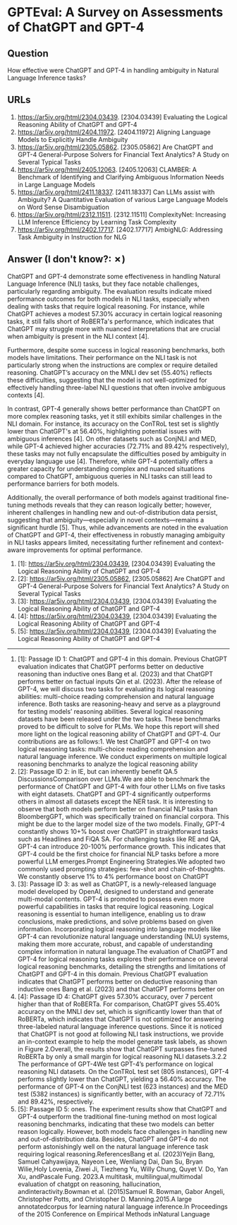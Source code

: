 # GPTEval: A Survey on Assessments of ChatGPT and GPT-4

## Question

How effective were ChatGPT and GPT-4 in handling ambiguity in Natural Language Inference tasks?

## URLs

1. https://ar5iv.org/html/2304.03439. [2304.03439] Evaluating the Logical Reasoning Ability of ChatGPT and GPT-4
2. https://ar5iv.org/html/2404.11972. [2404.11972] Aligning Language Models to Explicitly Handle Ambiguity
3. https://ar5iv.org/html/2305.05862. [2305.05862] Are ChatGPT and GPT-4 General-Purpose Solvers for Financial Text Analytics? A Study on Several Typical Tasks
4. https://ar5iv.org/html/2405.12063. [2405.12063] CLAMBER: A Benchmark of Identifying and Clarifying Ambiguous Information Needs in Large Language Models
5. https://ar5iv.org/html/2411.18337. [2411.18337] Can LLMs assist with Ambiguity? A Quantitative Evaluation of various Large Language Models on Word Sense Disambiguation
6. https://ar5iv.org/html/2312.11511. [2312.11511] ComplexityNet: Increasing LLM Inference Efficiency by Learning Task Complexity
7. https://ar5iv.org/html/2402.17717. [2402.17717] AmbigNLG: Addressing Task Ambiguity in Instruction for NLG

## Answer (I don't know?: ✗)

ChatGPT and GPT-4 demonstrate some effectiveness in handling Natural Language Inference (NLI) tasks, but they face notable challenges, particularly regarding ambiguity. The evaluation results indicate mixed performance outcomes for both models in NLI tasks, especially when dealing with tasks that require logical reasoning. For instance, while ChatGPT achieves a modest 57.30% accuracy in certain logical reasoning tasks, it still falls short of RoBERTa's performance, which indicates that ChatGPT may struggle more with nuanced interpretations that are crucial when ambiguity is present in the NLI context [4]. 

Furthermore, despite some success in logical reasoning benchmarks, both models have limitations. Their performance on the NLI task is not particularly strong when the instructions are complex or require detailed reasoning. ChatGPT’s accuracy on the MNLI dev set (55.40%) reflects these difficulties, suggesting that the model is not well-optimized for effectively handling three-label NLI questions that often involve ambiguous contexts [4]. 

In contrast, GPT-4 generally shows better performance than ChatGPT on more complex reasoning tasks, yet it still exhibits similar challenges in the NLI domain. For instance, its accuracy on the ConTRoL test set is slightly lower than ChatGPT's at 56.40%, highlighting potential issues with ambiguous inferences [4]. On other datasets such as ConjNLI and MED, while GPT-4 achieved higher accuracies (72.71% and 89.42% respectively), these tasks may not fully encapsulate the difficulties posed by ambiguity in everyday language use [4]. Therefore, while GPT-4 potentially offers a greater capacity for understanding complex and nuanced situations compared to ChatGPT, ambiguous queries in NLI tasks can still lead to performance barriers for both models.

Additionally, the overall performance of both models against traditional fine-tuning methods reveals that they can reason logically better; however, inherent challenges in handling new and out-of-distribution data persist, suggesting that ambiguity—especially in novel contexts—remains a significant hurdle [5]. Thus, while advancements are noted in the evaluation of ChatGPT and GPT-4, their effectiveness in robustly managing ambiguity in NLI tasks appears limited, necessitating further refinement and context-aware improvements for optimal performance.

1. [1]:  https://ar5iv.org/html/2304.03439, [2304.03439] Evaluating the Logical Reasoning Ability of ChatGPT and GPT-4
2. [2]:  https://ar5iv.org/html/2305.05862, [2305.05862] Are ChatGPT and GPT-4 General-Purpose Solvers for Financial Text Analytics? A Study on Several Typical Tasks
3. [3]:  https://ar5iv.org/html/2304.03439, [2304.03439] Evaluating the Logical Reasoning Ability of ChatGPT and GPT-4
4. [4]:  https://ar5iv.org/html/2304.03439, [2304.03439] Evaluating the Logical Reasoning Ability of ChatGPT and GPT-4
5. [5]:  https://ar5iv.org/html/2304.03439, [2304.03439] Evaluating the Logical Reasoning Ability of ChatGPT and GPT-4
---
1. [1]:  Passage ID 1: ChatGPT and GPT-4 in this domain. Previous ChatGPT evaluation indicates that ChatGPT performs better on deductive reasoning than inductive ones Bang et al. (2023) and that ChatGPT performs better on factual inputs Qin et al. (2023). After the release of GPT-4, we will discuss two tasks for evaluating its logical reasoning abilities: multi-choice reading comprehension and natural language inference. Both tasks are reasoning-heavy and serve as a playground for testing models’ reasoning abilities. Several logical reasoning datasets have been released under the two tasks. These benchmarks proved to be difficult to solve for PLMs. We hope this report will shed more light on the logical reasoning ability of ChatGPT and GPT-4. Our contributions are as follows:1. We test ChatGPT and GPT-4 on two logical reasoning tasks: multi-choice reading comprehension and natural language inference. We conduct experiments on multiple logical reasoning benchmarks to analyze the logical reasoning ability
2. [2]:  Passage ID 2: in IE, but can inherently benefit QA.5 DiscussionsComparison over LLMs.We are able to benchmark the performance of ChatGPT and GPT-4 with four other LLMs on five tasks with eight datasets. ChatGPT and GPT-4 significantly outperforms others in almost all datasets except the NER task. It is interesting to observe that both models perform better on financial NLP tasks than BloombergGPT, which was specifically trained on financial corpora. This might be due to the larger model size of the two models. Finally, GPT-4 constantly shows 10+% boost over ChatGPT in straightforward tasks such as Headlines and FiQA SA. For challenging tasks like RE and QA, GPT-4 can introduce 20-100% performance growth. This indicates that GPT-4 could be the first choice for financial NLP tasks before a more powerful LLM emerges.Prompt Engineering Strategies.We adopted two commonly used prompting strategies: few-shot and chain-of-thoughts. We constantly observe 1% to 4% performance boost on ChatGPT
3. [3]:  Passage ID 3: as well as ChatGPT, is a newly-released language model developed by OpenAI, designed to understand and generate multi-modal contents. GPT-4 is promoted to possess even more powerful capabilities in tasks that require logical reasoning. Logical reasoning is essential to human intelligence, enabling us to draw conclusions, make predictions, and solve problems based on given information. Incorporating logical reasoning into language models like GPT-4 can revolutionize natural language understanding (NLU) systems, making them more accurate, robust, and capable of understanding complex information in natural language.The evaluation of ChatGPT and GPT-4 for logical reasoning tasks explores their performance on several logical reasoning benchmarks, detailing the strengths and limitations of ChatGPT and GPT-4 in this domain. Previous ChatGPT evaluation indicates that ChatGPT performs better on deductive reasoning than inductive ones Bang et al. (2023) and that ChatGPT performs better on
4. [4]:  Passage ID 4: ChatGPT gives 57.30% accuracy, over 7 percent higher than that of RoBERTa. For comparison, ChatGPT gives 55.40% accuracy on the MNLI dev set, which is significantly lower than that of RoBERTa, which indicates that ChatGPT is not optimized for answering three-labeled natural language inference questions. Since it is noticed that ChatGPT is not good at following NLI task instructions, we provide an in-context example to help the model generate task labels, as shown in Figure 2.Overall, the results show that ChatGPT surpasses fine-tuned RoBERTa by only a small margin for logical reasoning NLI datasets.3.2.2 The performance of GPT-4We test GPT-4’s performance on logical reasoning NLI datasets. On the ConTRoL test set (805 instances), GPT-4 performs slightly lower than ChatGPT, yielding a 56.40% accuracy. The performance of GPT-4 on the ConjNLI test (623 instances) and the MED test (5382 instances) is significantly better, with an accuracy of 72.71% and 89.42%, respectively.
5. [5]:  Passage ID 5: ones. The experiment results show that ChatGPT and GPT-4 outperform the traditional fine-tuning method on most logical reasoning benchmarks, indicating that these two models can better reason logically. However, both models face challenges in handling new and out-of-distribution data. Besides, ChatGPT and GPT-4 do not perform astonishingly well on the natural language inference task requiring logical reasoning.ReferencesBang et al. (2023)Yejin Bang, Samuel Cahyawijaya, Nayeon Lee, Wenliang Dai, Dan Su, Bryan Wilie,Holy Lovenia, Ziwei Ji, Tiezheng Yu, Willy Chung, Quyet V. Do, Yan Xu, andPascale Fung. 2023.A multitask, multilingual,multimodal evaluation of chatgpt on reasoning, hallucination, andinteractivity.Bowman et al. (2015)Samuel R. Bowman, Gabor Angeli, Christopher Potts, and Christopher D. Manning.2015.A large annotatedcorpus for learning natural language inference.In Proceedings of the 2015 Conference on Empirical Methods inNatural Language